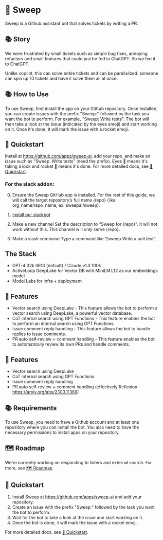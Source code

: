 
# :broom: Sweep

Sweep is a Github assistant bot that solves tickets by writing a PR.

## 📚 Story

We were frustrated by small tickets such as simple bug fixes, annoying refactors and small features that could just be fed to ChatGPT. So we fed it to ChatGPT.

Unlike copilot, this can solve entire tickets and can be parallelized: someone can spin up 10 tickets and have it solve them all at once. 

## 📚 How to Use

To use Sweep, first install the app on your Github repository. Once installed, you can create issues with the prefix "Sweep:" followed by the task you want the bot to perform. For example, "Sweep: Write tests". The bot will then take a look at the issue (indicated by the eyes emoji) and start working on it. Once it's done, it will mark the issue with a rocket emoji.

## 🚀 Quickstart
Install at https://github.com/apps/sweep-ai, add your repo, and make an issue such as "Sweep: Write tests" (need the prefix). Eyes :eyes: means it's taking a look and rocket 🚀 means it's done. For more detailed docs, see [🚀 Quickstart](https://docs.sweep.dev/start).

### For the slack addon:

0. Ensure the Sweep GitHub app is installed. For the rest of this guide, we will call the target repository’s full name {repo} (like org_name/repo_name, ex: sweepai/sweep).

1. [Install our slackbot](https://sweepai--prod-slack-bot.modal.run)

2. Make a new channel
Set the description to “Sweep for {repo}”. It will not work without this. This channel will only serve {repo}.

3. Make a slash command
Type a command like “/sweep Write a unit test“.

## The Stack
- GPT-4 32k 0613 (default) / Claude v1.3 100k
- ActiveLoop DeepLake for Vector DB with MiniLM L12 as our embeddings model
- Modal Labs for infra + deployment

## 🌠 Features

* Vector search using DeepLake - This feature allows the bot to perform a vector search using DeepLake, a powerful vector database.
* CoT internal search using GPT Functions - This feature enables the bot to perform an internal search using GPT Functions.
* Issue comment reply handling - This feature allows the bot to handle replies to issue comments.
* PR auto self-review + comment handling - This feature enables the bot to automatically review its own PRs and handle comments.

## 🌠 Features
* Vector search using DeepLake
* CoT internal search using GPT Functions
* Issue comment reply handling
* PR auto self-review + comment handling (effectively Reflexion https://arxiv.org/abs/2303.11366)

## 📚 Requirements

To use Sweep, you need to have a Github account and at least one repository where you can install the bot. You also need to have the necessary permissions to install apps on your repository.

## 🗺️ Roadmap
We're currently working on responding to linters and external search. For more, see [🗺️ Roadmap](https://docs.sweep.dev/roadmap).

## 🚀 Quickstart

1. Install Sweep at https://github.com/apps/sweep-ai and add your repository.
2. Create an issue with the prefix "Sweep:" followed by the task you want the bot to perform.
3. Wait for the bot to take a look at the issue and start working on it.
4. Once the bot is done, it will mark the issue with a rocket emoji.

For more detailed docs, see [🚀 Quickstart](https://docs.sweep.dev/start).

